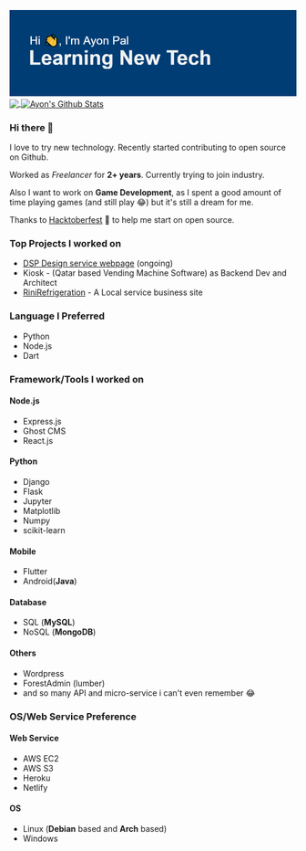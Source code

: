![Header](https://github.com/AyonPal/AyonPal/raw/main/header.png "Header")
<a href="https://github.com/anuraghazra/convoychat">
<img align="center" src="https://github-readme-stats.vercel.app/api/top-langs/?username=AyonPal&lang_count=4&theme=algolia"/>
  </a>
<a href="https://github.com/anuraghazra/convoychat">
<img align="center" src="https://github-readme-stats.vercel.app/api?username=AyonPal&theme=algolia&count_private=true&show_icons=true" alt="Ayon's Github Stats"/>
  </a>
### Hi there 👋

I love to try new technology. Recently started contributing to open source on Github. 

Worked as *Freelancer* for **2+ years**. Currently trying to join industry.

Also I want to work on **Game Development**, as I spent a good amount of time playing games (and still play 😂) but it's still a dream for me.

Thanks to [Hacktoberfest](https://hacktoberfest.digitalocean.com/) 🙏 to help me start on open source.
### Top Projects I worked on
 - [DSP Design service webpage](https://dspdesign.netlify.app/) (ongoing)
 - Kiosk - (Qatar based Vending Machine Software) as Backend Dev and Architect
 - [RiniRefrigeration](https://services.rinirefrigeration.in/customer/) - A Local service business site

### Language I Preferred

 - Python
 - Node.js
 - Dart

### Framework/Tools I worked on
#### Node.js
 - Express.js
 - Ghost CMS
 - React.js
#### Python
 - Django
 - Flask
 - Jupyter
 - Matplotlib
 - Numpy
 - scikit-learn
#### Mobile
 - Flutter
 - Android(**Java**)
#### Database
 - SQL (**MySQL**)
 - NoSQL (**MongoDB**)
#### Others
 - Wordpress
 - ForestAdmin (lumber)
 - and so many API and micro-service i can't even remember 😂

### OS/Web Service Preference
#### Web Service
- AWS EC2
- AWS S3
- Heroku
- Netlify
#### OS
- Linux (**Debian** based and **Arch** based)
- Windows

